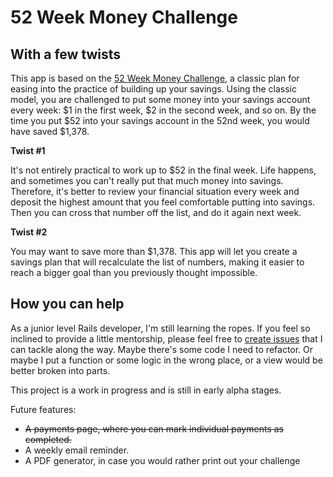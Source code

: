 # 52 Week Money Challenge
## With a few twists

This app is based on the [52 Week Money Challenge](http://lifehacker.com/take-the-52-week-money-challenge-and-easily-save-about-1486564993), a classic plan for easing into the practice of building up your savings. Using the classic model, you are challenged to put some money into your savings account every week: $1 in the first week, $2 in the second week, and so on. By the time you put $52 into your savings account in the 52nd week, you would have saved $1,378.

**Twist #1**

It's not entirely practical to work up to $52 in the final week. Life happens, and sometimes you can't really put that much money into savings. Therefore, it's better to review your financial situation every week and deposit the highest amount that you feel comfortable putting into savings. Then you can cross that number off the list, and do it again next week.

**Twist #2**

You may want to save more than $1,378. This app will let you create a savings plan that will recalculate the list of numbers, making it easier to reach a bigger goal than you previously thought impossible.


## How you can help

As a junior level Rails developer, I'm still learning the ropes. If you feel so inclined to provide a little mentorship, please feel free to [create issues](https://github.com/Joeventures/savings-challenge/issues) that I can tackle along the way. Maybe there's some code I need to refactor. Or maybe I put a function or some logic in the wrong place, or a view would be better broken into parts.

This project is a work in progress and is still in early alpha stages.

Future features:
 - ~~A payments page, where you can mark individual payments as completed.~~
 - A weekly email reminder.
 - A PDF generator, in case you would rather print out your challenge
